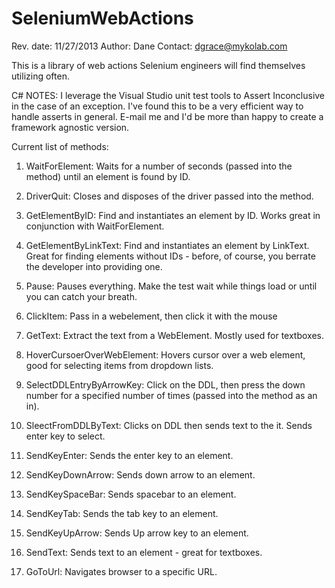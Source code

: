 SeleniumWebActions
==================
Rev. date: 11/27/2013
Author: Dane
Contact: dgrace@mykolab.com

This is a library of web actions Selenium engineers will find themselves utilizing often. 

C# NOTES: I leverage the Visual Studio unit test tools to Assert Inconclusive in the case of an exception. I've found this to be a very efficient way to handle asserts in general. E-mail me and I'd be more than happy to create a framework agnostic version.

Current list of methods:

1. WaitForElement: Waits for a number of seconds (passed into the method) until an element is found by ID.

2. DriverQuit: Closes and disposes of the driver passed into the method.

3. GetElementByID: Find and instantiates an element by ID. Works great in conjunction with WaitForElement.

4. GetElementByLinkText: Find and instantiates an element by LinkText. Great for finding elements without IDs - before, of course, you berrate the developer into providing one.

5. Pause: Pauses everything. Make the test wait while things load or until you can catch your breath.

6. ClickItem: Pass in a webelement, then click it with the mouse

7. GetText: Extract the text from a WebElement. Mostly used for textboxes.

8. HoverCursoerOverWebElement: Hovers cursor over a web element, good for selecting items from dropdown lists.

9. SelectDDLEntryByArrowKey: Click on the DDL, then press the down number for a specified number of times (passed into the method as an in).

10. SleectFromDDLByText: Clicks on DDL then sends text to the it. Sends enter key to select.

11. SendKeyEnter: Sends the enter key to an element.

12. SendKeyDownArrow: Sends down arrow to an element.

13. SendKeySpaceBar: Sends spacebar to an element.

14. SendKeyTab: Sends the tab key to an element.

15. SendKeyUpArrow: Sends Up arrow key to an element.

16. SendText: Sends text to an element - great for textboxes.

17. GoToUrl: Navigates browser to a specific URL.

